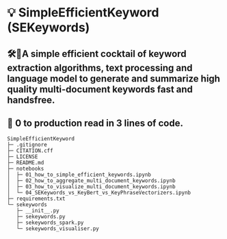 # 💡 SimpleEfficientKeyword (SEKeywords)
## 🛠🍹A simple efficient cocktail of keyword extraction algorithms, text processing and language model to generate and summarize high quality multi-document keywords fast and handsfree.
## 🤩 0 to production read in 3 lines of code.

```
SimpleEfficientKeyword
├─ .gitignore
├─ CITATION.cff
├─ LICENSE
├─ README.md
├─ notebooks
│  ├─ 01_how_to_simple_efficient_keywords.ipynb
│  ├─ 02_how_to_aggregate_multi_document_keywords.ipynb
│  ├─ 03_how_to_visualize_multi_document_keywords.ipynb
│  └─ 04_SEKeywords_vs_KeyBert_vs_KeyPhraseVectorizers.ipynb
├─ requirements.txt
└─ sekeywords
   ├─ __init__.py
   ├─ sekeywords.py
   ├─ sekeywords_spark.py
   └─ sekeywords_visualiser.py

```